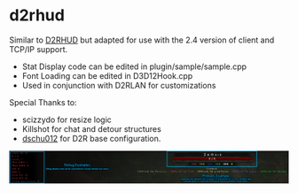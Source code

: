 # d2rhud

Similar to [D2RHUD](https://github.com/locbones/D2RHud) but adapted for use with the 2.4 version of client and TCP/IP support.
- Stat Display code can be edited in plugin/sample/sample.cpp
- Font Loading can be edited in D3D12Hook.cpp
- Used in conjunction with D2RLAN for customizations

Special Thanks to:
- scizzydo for resize logic
- Killshot for chat and detour structures
- [dschu012](https://github.com/dschu012) for D2R base configuration.

![D2RHUD Example](D2RHud_Example.png)
